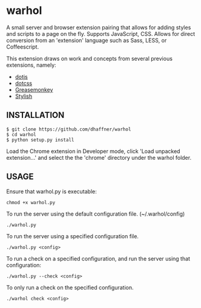 # warhol

A small server and browser extension pairing that allows for adding styles
and scripts to a page on the fly. Supports JavaScript, CSS. Allows for direct
conversion from an 'extension' language such as Sass, LESS, or Coffeescript.

This extension draws on work and concepts from several previous extensions,
namely:
* [dotjs][dotjs]
* [dotcss][dotcss]
* [Greasemonkey][greasemonkey]
* [Stylish][stylish]

[dotjs]: https://github.com/defunkt/dotjs
[dotcss]: https://github.com/stewart/dotcss/
[greasemonkey]: https://addons.mozilla.org/en-US/firefox/addon/greasemonkey/
[stylish]: https://chrome.google.com/webstore/detail/stylish/fjnbnpbmkenffdnngjfgmeleoegfcffe?hl=en

## INSTALLATION

    $ git clone https://github.com/dhaffner/warhol
    $ cd warhol
    $ python setup.py install

Load the Chrome extension in Developer mode, click 'Load unpacked
extension...' and select the the 'chrome' directory under the
warhol folder.


## USAGE


Ensure that warhol.py is executable:

    chmod +x warhol.py


To run the server using the default configuration file. (~/.warhol/config)

    ./warhol.py


To run the server using a specified configuration file.

    ./warhol.py <config>


To run a check on a specified configuration, and run the server using that
configuration:

    ./warhol.py --check <config>


To only run a check on the specified configuration.

    ./warhol check <config>
